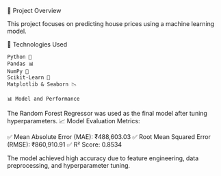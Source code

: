 📌 Project Overview

This project focuses on predicting house prices using a machine learning model. 

🔧 Technologies Used

    Python 🐍
    Pandas 📊
    NumPy 🔢
    Scikit-Learn 🤖
    Matplotlib & Seaborn 📉

    📊 Model and Performance

The Random Forest Regressor was used as the final model after tuning hyperparameters.
📈 Model Evaluation Metrics:

✅ Mean Absolute Error (MAE): ₹488,603.03
✅ Root Mean Squared Error (RMSE): ₹860,910.91
✅ R² Score: 0.8534

The model achieved high accuracy due to feature engineering, data preprocessing, and hyperparameter tuning.
